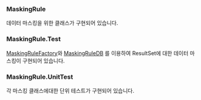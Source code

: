 ### MaskingRule

데이터 마스킹을 위한 클래스가 구현되어 있습니다.

### MaskingRule.Test

[MaskingRuleFactory](https://github.com/SteaI/Chequer.MaskingRule/blob/master/MaskingRule/Data/MaskingRuleFactory.cs)와 [MaskingRuleDB](https://github.com/SteaI/Chequer.MaskingRule/blob/master/MaskingRule/Database/MaskingRuleDB.cs)
를 이용하여 ResultSet에 대한 데이터 마스킹이 구현되어 있습니다.

### MaskingRule.UnitTest

각 마스킹 클래스에대한 단위 테스트가 구현되어 있습니다.

